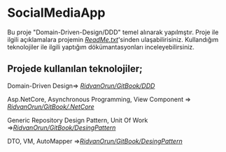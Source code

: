 # SocialMediaApp

Bu proje "Domain-Driven-Design/DDD" temel alınarak yapılmştır. Proje ile ilgili açıklamalara projemin [*ReadMe.txt*](https://github.com/RidvanOrun/SocialMediaApp/blob/master/ReadMe.txt)'sinden ulaşabilirisiniz. Kullandığım teknolojiler ile ilgili yaptığım dökümantasyonları inceleyebilirsiniz.

## Projede kullanılan teknolojiler;
Domain-Driven Design=> [*RidvanOrun/GitBook/DDD*](https://ridvanorun.gitbook.io/ddd/) 

Asp.NetCore, Asynchronous Programming, View Component => [*RidvanOrun/GitBook/.NetCore*](https://ridvanorun.gitbook.io/asp-net-core/)

Generic Repository Design Pattern, Unit Of Work =>[*RidvanOrun/GitBook/DesingPattern*](https://ridvanorun.gitbook.io/desing-patterns/)

DTO, VM, AutoMapper =>[*RidvanOrun/GitBook/DesingPattern*](https://ridvanorun.gitbook.io/object-operation/)





        
        




